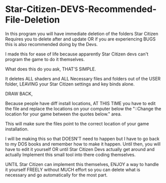 # Star-Citizen-DEVS-Recommended-File-Deletion

In this program you will have immediate deletion of the folders Star Citizen Requires you to delete after and update OR if you are experiencing BUGS this is also recommended doing by the Devs.

I made this for ease of life because apparently Star Citizen devs can't program the game to do it themselves.

What does this do you ask, THAT'S SIMPLE.

It deletes ALL shaders and ALL Necessary files and folders out of the USER folder, LEAVING your Star Citizen settings and key binds alone.

DRAW BACK,

Because people have diff install locations, AT THIS TIME you have to edit the file and replace the locations on your computer below the "::Change the location for your game between the quotes below." area.

This will make sure the files point to the correct location of your game installation.

I will be making this so that DOESN'T need to happen but I have to go back to my DOS books and remember how to make it happen. Until then, you will have to edit it yourself OR until Star Citizen Devs actually get around and actually Implement this small tool into there coding themselves.

UNTIL Star Citizen can implement this themselves, ENJOY a way to handle it yourself FREELY without MUCH effort so you can delete what is necessary and go automatically for the most part.

